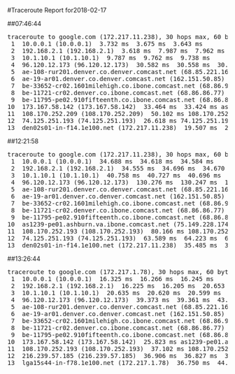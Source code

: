 #Traceroute Report for2018-02-17

##07:46:44

<p><pre><samp>traceroute to google.com (172.217.11.238), 30 hops max, 60 byte packets
 1  10.0.0.1 (10.0.0.1)  3.732 ms  3.675 ms  3.643 ms
 2  192.168.2.1 (192.168.2.1)  3.618 ms  7.987 ms  7.962 ms
 3  10.1.10.1 (10.1.10.1)  9.787 ms  9.762 ms  9.738 ms
 4  96.120.12.173 (96.120.12.173)  30.582 ms  30.558 ms  30.535 ms
 5  ae-108-rur201.denver.co.denver.comcast.net (68.85.221.161)  30.498 ms  30.478 ms  34.753 ms
 6  ae-19-ar01.denver.co.denver.comcast.net (162.151.50.85)  34.725 ms  30.023 ms  34.361 ms
 7  be-33652-cr02.1601milehigh.co.ibone.comcast.net (68.86.92.121)  34.901 ms  34.869 ms  24.314 ms
 8  be-11721-cr02.denver.co.ibone.comcast.net (68.86.86.77)  29.445 ms  29.380 ms  33.749 ms
 9  be-11795-pe02.910fifteenth.co.ibone.comcast.net (68.86.83.6)  33.699 ms  24.006 ms  33.543 ms
10  173.167.58.142 (173.167.58.142)  33.464 ms  33.424 ms as1239-pe01.ashburn.va.ibone.comcast.net (75.149.228.174)  33.357 ms
11  108.170.252.209 (108.170.252.209)  50.102 ms 108.170.252.193 (108.170.252.193)  50.061 ms 108.170.252.209 (108.170.252.209)  26.355 ms
12  74.125.251.193 (74.125.251.193)  26.618 ms 74.125.251.199 (74.125.251.199)  30.904 ms  30.841 ms
13  den02s01-in-f14.1e100.net (172.217.11.238)  19.507 ms  21.807 ms  22.263 ms</samp></pre></p>

##12:21:58

<p><pre><samp>traceroute to google.com (172.217.11.238), 30 hops max, 60 byte packets
 1  10.0.0.1 (10.0.0.1)  34.688 ms  34.618 ms  34.584 ms
 2  192.168.2.1 (192.168.2.1)  34.555 ms  34.696 ms  34.670 ms
 3  10.1.10.1 (10.1.10.1)  40.758 ms  40.727 ms  40.696 ms
 4  96.120.12.173 (96.120.12.173)  130.276 ms  130.247 ms  130.218 ms
 5  ae-108-rur201.denver.co.denver.comcast.net (68.85.221.161)  69.571 ms  82.167 ms  82.145 ms
 6  ae-19-ar01.denver.co.denver.comcast.net (162.151.50.85)  86.375 ms  184.647 ms  224.940 ms
 7  be-33652-cr02.1601milehigh.co.ibone.comcast.net (68.86.92.121)  209.676 ms  240.887 ms  61.681 ms
 8  be-11721-cr02.denver.co.ibone.comcast.net (68.86.86.77)  61.605 ms  70.574 ms  70.537 ms
 9  be-11795-pe02.910fifteenth.co.ibone.comcast.net (68.86.83.6)  70.496 ms  70.461 ms  118.066 ms
10  as1239-pe01.ashburn.va.ibone.comcast.net (75.149.228.174)  66.890 ms 173.167.58.142 (173.167.58.142)  80.232 ms 173.167.59.46 (173.167.59.46)  80.187 ms
11  108.170.252.193 (108.170.252.193)  80.166 ms 108.170.252.209 (108.170.252.209)  84.481 ms 108.170.252.193 (108.170.252.193)  63.674 ms
12  74.125.251.193 (74.125.251.193)  63.589 ms  64.223 ms  64.168 ms
13  den02s01-in-f14.1e100.net (172.217.11.238)  35.485 ms  35.360 ms  35.288 ms</samp></pre></p>

##13:26:44

<p><pre><samp>traceroute to google.com (172.217.1.78), 30 hops max, 60 byte packets
 1  10.0.0.1 (10.0.0.1)  16.325 ms  16.266 ms  16.245 ms
 2  192.168.2.1 (192.168.2.1)  16.225 ms  16.205 ms  20.653 ms
 3  10.1.10.1 (10.1.10.1)  20.635 ms  20.620 ms  20.599 ms
 4  96.120.12.173 (96.120.12.173)  39.373 ms  39.361 ms  43.701 ms
 5  ae-108-rur201.denver.co.denver.comcast.net (68.85.221.161)  47.980 ms  47.967 ms  47.946 ms
 6  ae-19-ar01.denver.co.denver.comcast.net (162.151.50.85)  47.912 ms  22.238 ms  26.521 ms
 7  be-33652-cr02.1601milehigh.co.ibone.comcast.net (68.86.92.121)  30.866 ms  30.815 ms  34.954 ms
 8  be-11721-cr02.denver.co.ibone.comcast.net (68.86.86.77)  30.615 ms  30.519 ms  30.451 ms
 9  be-11795-pe02.910fifteenth.co.ibone.comcast.net (68.86.83.6)  30.396 ms  26.941 ms  26.709 ms
10  173.167.58.142 (173.167.58.142)  25.823 ms as1239-pe01.ashburn.va.ibone.comcast.net (75.149.228.174)  34.423 ms 173.167.59.46 (173.167.59.46)  37.156 ms
11  108.170.252.193 (108.170.252.193)  37.102 ms 108.170.252.209 (108.170.252.209)  37.035 ms  36.977 ms
12  216.239.57.185 (216.239.57.185)  36.906 ms  36.827 ms  36.785 ms
13  lga15s44-in-f78.1e100.net (172.217.1.78)  36.750 ms  44.857 ms  44.816 ms</samp></pre></p>

